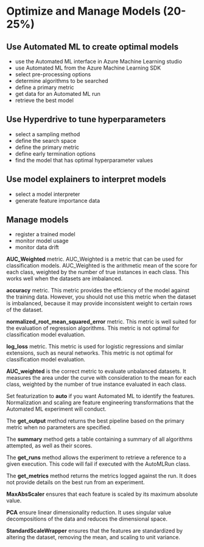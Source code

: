 # Optimize and Manage Models (20-25%)

## Use Automated ML to create optimal models
* use the Automated ML interface in Azure Machine Learning studio
* use Automated ML from the Azure Machine Learning SDK
* select pre-processing options
* determine algorithms to be searched
* define a primary metric
* get data for an Automated ML run
* retrieve the best model

## Use Hyperdrive to tune hyperparameters
* select a sampling method
* define the search space
* define the primary metric
* define early termination options
* find the model that has optimal hyperparameter values

## Use model explainers to interpret models
* select a model interpreter
* generate feature importance data

## Manage models
* register a trained model
* monitor model usage
* monitor data drift

**AUC_Weighted** metric. AUC_Weighted is a metric that can be used for classification models. AUC_Weighted is the arithmetic mean of the score for each class, weighted by the number of true instances in each class. This works well when the datasets are imbalanced.

**accuracy** metric. This metric provides the effciency of the model against the training data. However, you should not use this metric when the dataset is imbalanced, because it may provide inconsistent weight to certain rows of the dataset.

**normalized_root_mean_squared_error** metric. This metric is well suited for the evaluation of regression algorithms. This metric is not optimal for classification model evaluation.

**log_loss** metric. This metric is used for logistic regressions and similar extensions, such as neural networks. This metric is not optimal for classification model evaluation.

**AUC_weighted** is the correct metric to evaluate unbalanced datasets. It measures the area under the curve with consideration to the mean for each class, weighted by the number of true instance evaluated in each class.

Set featurization to **auto** if you want Automated ML to identify the features. Normalization and scaling are feature engineering transformations that the Automated ML experiment will conduct.

The **get_output** method returns the best pipeline based on the primary metric when no parameters are specified.

The **summary** method gets a table containing a summary of all algorithms attempted, as well as their scores.

The **get_runs** method allows the experiment to retrieve a reference to a given execution. This code will fail if executed with the AutoMLRun class.

The **get_metrics** method returns the metrics logged against the run. It does not provide details on the best run from an experiment.

**MaxAbsScaler** ensures that each feature is scaled by its maximum absolute value.

**PCA** ensure linear dimensionality reduction. It uses singular value decompositions of the data and reduces the dimensional space.

**StandardScaleWrapper** ensures that the features are standardized by altering the dataset, removing the mean, and scaling to unit variance.

